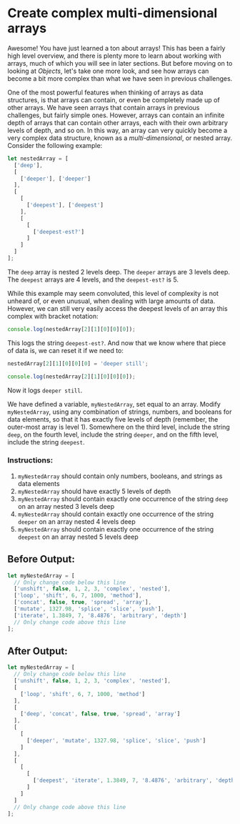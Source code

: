 # Create complex multi-dimensional arrays

Awesome! You have just learned a ton about arrays! This has been a fairly high level overview, and there is plenty more to learn about working with arrays, much of which you will see in later sections. But before moving on to looking at _Objects_, let's take one more look, and see how arrays can become a bit more complex than what we have seen in previous challenges.

One of the most powerful features when thinking of arrays as data structures, is that arrays can contain, or even be completely made up of other arrays. We have seen arrays that contain arrays in previous challenges, but fairly simple ones. However, arrays can contain an infinite depth of arrays that can contain other arrays, each with their own arbitrary levels of depth, and so on. In this way, an array can very quickly become a very complex data structure, known as a _multi-dimensional_, or nested array. Consider the following example:

```javascript
let nestedArray = [
  ['deep'],
  [
    ['deeper'], ['deeper'] 
  ],
  [
    [
      ['deepest'], ['deepest']
    ],
    [
      [
        ['deepest-est?']
      ]
    ]
  ]
];
```

The `deep` array is nested 2 levels deep. The `deeper` arrays are 3 levels deep. The `deepest` arrays are 4 levels, and the `deepest-est?` is 5.

While this example may seem convoluted, this level of complexity is not unheard of, or even unusual, when dealing with large amounts of data. However, we can still very easily access the deepest levels of an array this complex with bracket notation:

```javascript
console.log(nestedArray[2][1][0][0][0]);
```

This logs the string `deepest-est?`. And now that we know where that piece of data is, we can reset it if we need to:

```javascript
nestedArray[2][1][0][0][0] = 'deeper still';

console.log(nestedArray[2][1][0][0][0]);
```

Now it logs `deeper still`.

We have defined a variable, `myNestedArray`, set equal to an array. Modify `myNestedArray`, using any combination of strings, numbers, and booleans for data elements, so that it has exactly five levels of depth (remember, the outer-most array is level 1). Somewhere on the third level, include the string `deep`, on the fourth level, include the string `deeper`, and on the fifth level, include the string `deepest`.

### Instructions:
1. `myNestedArray` should contain only numbers, booleans, and strings as data elements
2. `myNestedArray` should have exactly 5 levels of depth
3. `myNestedArray` should contain exactly one occurrence of the string `deep` on an array nested 3 levels deep
4. `myNestedArray` should contain exactly one occurrence of the string `deeper` on an array nested 4 levels deep
5. `myNestedArray` should contain exactly one occurrence of the string `deepest` on an array nested 5 levels deep

## Before Output:
```javascript
let myNestedArray = [
  // Only change code below this line
  ['unshift', false, 1, 2, 3, 'complex', 'nested'],
  ['loop', 'shift', 6, 7, 1000, 'method'],
  ['concat', false, true, 'spread', 'array'],
  ['mutate', 1327.98, 'splice', 'slice', 'push'],
  ['iterate', 1.3849, 7, '8.4876', 'arbitrary', 'depth']
  // Only change code above this line
];
```

## After Output:
```javascript
let myNestedArray = [
  // Only change code below this line
  ['unshift', false, 1, 2, 3, 'complex', 'nested'],
  [
    ['loop', 'shift', 6, 7, 1000, 'method']
  ],
  [
    ['deep', 'concat', false, true, 'spread', 'array']
  ],
  [
    [
      ['deeper', 'mutate', 1327.98, 'splice', 'slice', 'push']
    ]
  ],
  [
    [
      [
        ['deepest', 'iterate', 1.3849, 7, '8.4876', 'arbitrary', 'depth']
      ]
    ]
  ]
  // Only change code above this line
];

```

